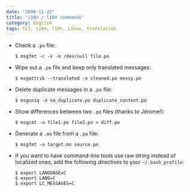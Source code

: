 ```yaml
---
date: "2006-11-22"
title: "i18n / l10n commands"
category: English
tags: CLI, i18n, l10n, Linux, translation
---
```


- Check a `.po` file:

  ```shell-session
  $ msgfmt -c -v -o /dev/null file.po
  ```

- Wipe out a `.po` file and keep only translated messages:

  ```shell-session
  $ msgattrib --translated -o cleaned.po messy.po
  ```

- Delete duplicate messages in a `.po` file:

  ```shell-session
  $ msguniq -o no_duplicate.po duplicate_content.po
  ```

- Show differences between two `.po` files (thanks to Jérome!):

  ```shell-session
  $ msgcat -u file1.po file2.po > diff.po
  ```

- Generate a `.mo` file from a `.po` file:

  ```shell-session
  $ msgfmt -o target.mo source.po
  ```

- If you want to have command-line tools use raw string instead of localized ones, add the following directives to your `~/.bash_profile`:

  ```shell-session
  $ export LANGUAGE=C
  $ export LANG=C
  $ export LC_MESSAGES=C
  ```
